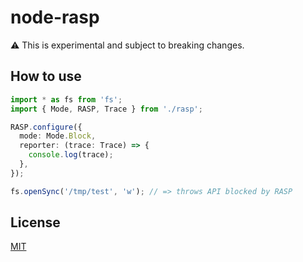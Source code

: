# node-rasp

:warning: This is experimental and subject to breaking changes.

## How to use
```typescript
import * as fs from 'fs';
import { Mode, RASP, Trace } from './rasp';

RASP.configure({
  mode: Mode.Block,
  reporter: (trace: Trace) => {
    console.log(trace);
  },
});

fs.openSync('/tmp/test', 'w'); // => throws API blocked by RASP
```

## License
[MIT](LICENCE)
